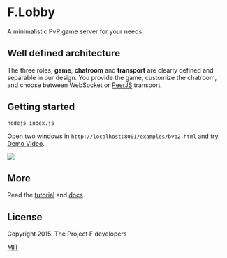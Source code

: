# F.Lobby
A minimalistic PvP game server for your needs

## Well defined architecture

The three roles, __game__, __chatroom__ and __transport__ are clearly defined and separable in our design. You provide the game, customize the chatroom, and choose between WebSocket or [PeerJS](http://peerjs.com/) transport.

## Getting started
```
nodejs index.js
```
Open two windows in `http://localhost:8001/examples/bvb2.html` and try. [Demo Video](https://www.youtube.com/watch?v=pdIfLtkQWZ0&lc=z23xjrmijmypjvrhn04t1aokg2ijhnzqqqpgzxzvdsy2rk0h00410).

![](docs/cap.png)

## More
Read the [tutorial](docs/tutorial.md) and [docs](docs).

## License
Copyright 2015. The Project F developers

[MIT](http://opensource.org/licenses/MIT)
